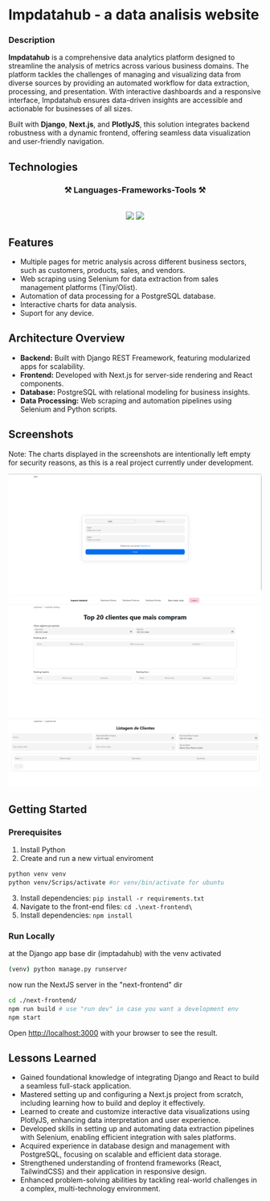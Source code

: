 # Impdatahub - a data analisis website
### Description

**Impdatahub** is a comprehensive data analytics platform designed to streamline the analysis of metrics across various business domains. The platform tackles the challenges of managing and visualizing data from diverse sources by providing an automated workflow for data extraction, processing, and presentation. With interactive dashboards and a responsive interface, Impdatahub ensures data-driven insights are accessible and actionable for businesses of all sizes.

Built with **Django**, **Next.js**, and **PlotlyJS**, this solution integrates backend robustness with a dynamic frontend, offering seamless data visualization and user-friendly navigation.

## Technologies
<h3 align="center">⚒️ Languages-Frameworks-Tools ⚒️</h3>
<br/>
<div align="center">
    <img src="https://skillicons.dev/icons?i=react,bootstrap,django,html,css,vscode,github,tailwind,git" />
    <img src="https://skillicons.dev/icons?i=nodejs,python,javascript,typescript,postgres,nextjs" /><br>
</div>

## Features
- Multiple pages for metric analysis across different business sectors, such as customers, products, sales, and vendors.
- Web scraping using Selenium for data extraction from sales management platforms (Tiny/Olist).
- Automation of data processing for a PostgreSQL database.
- Interactive charts for data analysis.
- Suport for any device. 

## Architecture Overview
- **Backend:** Built with Django REST Freamework, featuring modularized apps for scalability.
- **Frontend:** Developed with Next.js for server-side rendering and React components.
- **Database:** PostgreSQL with relational modeling for business insights.
- **Data Processing:** Web scraping and automation pipelines using Selenium and Python scripts.


## Screenshots
Note: The charts displayed in the screenshots are intentionally left empty for security reasons, as this is a real project currently under development.

![Login Page](./images/Login%20pages.png)
![Example of page](./images/Ranking%20clients.png)
![Another example](./images/List%20of%20clients.png)

## Getting Started
### Prerequisites
1. Install Python
2. Create and run a new virtual enviroment

```bash
python venv venv
python venv/Scrips/activate #or venv/bin/activate for ubuntu
```

3. Install dependencies: `pip install -r requirements.txt`
4. Navigate to the front-end files: `cd .\next-frontend\`
5. Install dependencies: `npm install`

### Run Locally
at the Django app base dir (imptadahub) with the venv activated
```bash
(venv) python manage.py runserver
```

now run the NextJS server in the "next-frontend" dir
```bash
cd ./next-frontend/
npm run build # use "run dev" in case you want a development env
npm start
```

Open [http://localhost:3000](http://localhost:3000) with your browser to see the result.

## Lessons Learned
- Gained foundational knowledge of integrating Django and React to build a seamless full-stack application.
- Mastered setting up and configuring a Next.js project from scratch, including learning how to build and deploy it effectively.
- Learned to create and customize interactive data visualizations using PlotlyJS, enhancing data interpretation and user experience.
- Developed skills in setting up and automating data extraction pipelines with Selenium, enabling efficient integration with sales platforms.
- Acquired experience in database design and management with PostgreSQL, focusing on scalable and efficient data storage.
- Strengthened understanding of frontend frameworks (React, TailwindCSS) and their application in responsive design.
- Enhanced problem-solving abilities by tackling real-world challenges in a complex, multi-technology environment.


